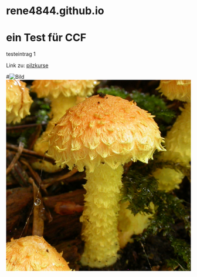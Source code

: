 # rene4844.github.io
# ein Test für CCF 

testeintrag 1

Link zu: [pilzkurse](https://www.pilzkurse-thurgau.ch)

#![Bild](/images/Geocache.jpg)
![Bild](Geocache.jpg)



